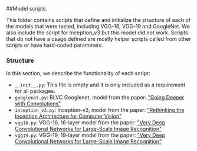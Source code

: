 ##Model scripts

This folder contains scripts that define and initialize the structure of each of the models that were tested, including
VGG-16, VGG-19 and GoogleNet. We also include the script for Inception_v3 but this model did not work. Scripts that do
not have a usage defined are mostly helper scripts called from other scripts or have hard-coded parameters.

### Structure

In this section, we describe the functionality of each script:
* `__init__.py`: This file is empty and it is only included as a requirement for all packages.
* `googlenet.py`: BLVC Googlenet, model from the paper:
["Going Deeper with Convolutions"](http://ieeexplore.ieee.org/xpl/articleDetails.jsp?arnumber=7298594)
* `inception_v3.py`: Inception-v3, model from the paper:
["Rethinking the Inception Architecture for Computer Vision"](http://arxiv.org/abs/1512.00567)
* `vgg16.py`: VGG-16, 16-layer model from the paper:
["Very Deep Convolutional Networks for Large-Scale Image Recognition"](http://arxiv.org/abs/1409.1556)
* `vgg19.py`: VGG-19, 19-layer model from the paper:
["Very Deep Convolutional Networks for Large-Scale Image Recognition"](http://arxiv.org/abs/1409.1556)
